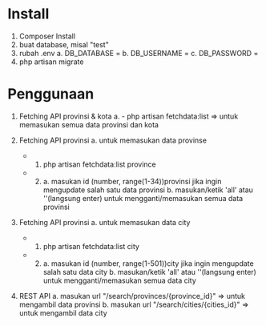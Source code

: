 # Install
1. Composer Install
2. buat database, misal "test"
3. rubah .env 
    a. DB_DATABASE = <sesuai nama DB yg barusan dibuat>
    b. DB_USERNAME = <sesuaikan dengan konfigurasi mesin anda>
    c. DB_PASSWORD = <sesuaikan dengan konfigurasi mesin anda>
 4. php artisan migrate
 
 # Penggunaan
 1. Fetching API provinsi & kota
    a. - php artisan fetchdata:list  => untuk memasukan semua data provinsi dan kota
 2. Fetching API provinsi
    a. untuk memasukan data provinse
      - 1. php artisan fetchdata:list province
      - 2. a. masukan id (number, range(1-34))provinsi jika ingin mengupdate salah satu data provinsi
           b. masukan/ketik 'all' atau ''(langsung enter) untuk mengganti/memasukan semua data provinsi
 3. Fetching API provinsi
    a. untuk memasukan data city
      - 1. php artisan fetchdata:list city
      - 2. a. masukan id (number, range(1-501))city jika ingin mengupdate salah satu data city
           b. masukan/ketik 'all' atau ''(langsung enter) untuk mengganti/memasukan semua data city
 
 4.  REST API
      a. masukan url "/search/provinces/{province_id}" => untuk mengambil data provinsi
      b. masukan url "/search/cities/{cities_id}" => untuk mengambil data city
